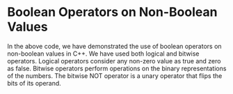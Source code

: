 # Boolean Operators on Non-Boolean Values
In the above code, we have demonstrated the use of boolean operators on non-boolean values in C++. We have used both logical and bitwise operators. Logical operators consider any non-zero value as true and zero as false. Bitwise operators perform operations on the binary representations of the numbers. The bitwise NOT operator is a unary operator that flips the bits of its operand.